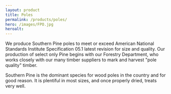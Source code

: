 ```yaml
---
layout: product
title: Poles
permalink: /products/poles/
hero: /images/FPO.jpg
heroalt: 
---
```

We produce Southern Pine poles to meet or exceed American National Standards Institute Specification 05.1 latest revision for size and quality. Our production of select only Pine begins with our Forestry Department, who works closely with our many timber suppliers to mark and harvest "pole quality" timber.

Southern Pine is the dominant species for wood poles in the country and for good reason. It is plentiful in most sizes, and once properly dried, treats very well.